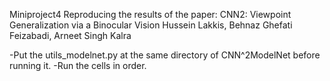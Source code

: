 Miniproject4
Reproducing the results of the paper: CNN2: Viewpoint Generalization via a Binocular Vision
Hussein Lakkis, Behnaz Ghefati Feizabadi, Arneet Singh Kalra

-Put the utils_modelnet.py at the same directory of CNN^2ModelNet before running it. 
-Run the cells in order. 